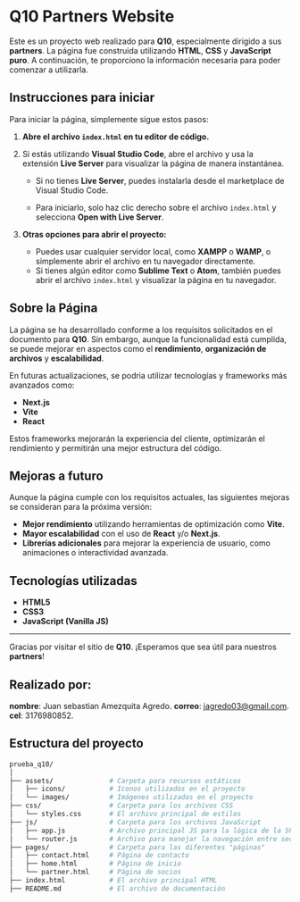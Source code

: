# **Q10 Partners Website**

Este es un proyecto web realizado para **Q10**, especialmente dirigido a sus **partners**. La página fue construida utilizando **HTML**, **CSS** y **JavaScript puro**. A continuación, te proporciono la información necesaria para poder comenzar a utilizarla.

## **Instrucciones para iniciar**

Para iniciar la página, simplemente sigue estos pasos:

1. **Abre el archivo `index.html` en tu editor de código.**
   
2. Si estás utilizando **Visual Studio Code**, abre el archivo y usa la extensión **Live Server** para visualizar la página de manera instantánea.

   - Si no tienes **Live Server**, puedes instalarla desde el marketplace de Visual Studio Code.
   
   - Para iniciarlo, solo haz clic derecho sobre el archivo `index.html` y selecciona **Open with Live Server**.

3. **Otras opciones para abrir el proyecto:**
   - Puedes usar cualquier servidor local, como **XAMPP** o **WAMP**, o simplemente abrir el archivo en tu navegador directamente.
   - Si tienes algún editor como **Sublime Text** o **Atom**, también puedes abrir el archivo `index.html` y visualizar la página en tu navegador.

## **Sobre la Página**

La página se ha desarrollado conforme a los requisitos solicitados en el documento para **Q10**. Sin embargo, aunque la funcionalidad está cumplida, se puede mejorar en aspectos como el **rendimiento**, **organización de archivos** y **escalabilidad**.

En futuras actualizaciones, se podria utilizar tecnologías y frameworks más avanzados como:

- **Next.js**
- **Vite**
- **React**

Estos frameworks mejorarán la experiencia del cliente, optimizarán el rendimiento y permitirán una mejor estructura del código.

## **Mejoras a futuro**

Aunque la página cumple con los requisitos actuales, las siguientes mejoras se consideran para la próxima versión:

- **Mejor rendimiento** utilizando herramientas de optimización como **Vite**.
- **Mayor escalabilidad** con el uso de **React** y/o **Next.js**.
- **Librerías adicionales** para mejorar la experiencia de usuario, como animaciones o interactividad avanzada.

## **Tecnologías utilizadas**

- **HTML5**
- **CSS3**
- **JavaScript (Vanilla JS)**


---

Gracias por visitar el sitio de **Q10**. ¡Esperamos que sea útil para nuestros **partners**!

## **Realizado por:**

**nombre**: Juan sebastian Amezquita Agredo.
**correo**: jagredo03@gmail.com.
**cel**: 3176980852.


## **Estructura del proyecto**

```bash
prueba_q10/
│
├── assets/              # Carpeta para recursos estáticos
│   ├── icons/           # Iconos utilizados en el proyecto
│   └── images/          # Imágenes utilizadas en el proyecto
├── css/                 # Carpeta para los archivos CSS
│   └── styles.css       # El archivo principal de estilos
├── js/                  # Carpeta para los archivos JavaScript
│   ├── app.js           # Archivo principal JS para la lógica de la SPA
│   └── router.js        # Archivo para manejar la navegación entre secciones
├── pages/               # Carpeta para las diferentes "páginas"
│   ├── contact.html     # Página de contacto
│   ├── home.html        # Página de inicio
│   └── partner.html     # Página de socios
├── index.html           # El archivo principal HTML
├── README.md            # El archivo de documentación